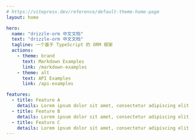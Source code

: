 ```yaml
---
# https://vitepress.dev/reference/default-theme-home-page
layout: home

hero:
  name: "drizzle-orm 中文文档"
  text: "drizzle-orm 中文文档"
  tagline: 一个基于 TypeScript 的 ORM 框架
  actions:
    - theme: brand
      text: Markdown Examples
      link: /markdown-examples
    - theme: alt
      text: API Examples
      link: /api-examples

features:
  - title: Feature A
    details: Lorem ipsum dolor sit amet, consectetur adipiscing elit
  - title: Feature B
    details: Lorem ipsum dolor sit amet, consectetur adipiscing elit
  - title: Feature C
    details: Lorem ipsum dolor sit amet, consectetur adipiscing elit
---
```



